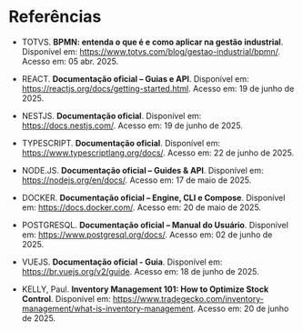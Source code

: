 # Referências

- TOTVS. **BPMN: entenda o que é e como aplicar na gestão industrial**. Disponível em: https://www.totvs.com/blog/gestao-industrial/bpmn/. Acesso em: 05 abr. 2025.

- REACT. **Documentação oficial – Guias e API**. Disponível em: https://reactjs.org/docs/getting-started.html. Acesso em: 19 de junho de 2025.

- NESTJS. **Documentação oficial**. Disponível em: https://docs.nestjs.com/. Acesso em: 19 de junho de 2025.

- TYPESCRIPT. **Documentação oficial**. Disponível em: https://www.typescriptlang.org/docs/. Acesso em: 22 de junho de 2025.

- NODE.JS. **Documentação oficial – Guides & API**. Disponível em: https://nodejs.org/en/docs/. Acesso em: 17 de maio de 2025.

- DOCKER. **Documentação oficial – Engine, CLI e Compose**. Disponível em: https://docs.docker.com/. Acesso em: 20 de maio de 2025.

- POSTGRESQL. **Documentação oficial – Manual do Usuário**. Disponível em: https://www.postgresql.org/docs/. Acesso em: 02 de junho de 2025.

- VUEJS. **Documentação oficial - Guia**. Disponível em: https://br.vuejs.org/v2/guide. Acesso em: 18 de junho de 2025.

- KELLY, Paul. **Inventory Management 101: How to Optimize Stock Control**. Disponível em: https://www.tradegecko.com/inventory-management/what-is-inventory-management. Acesso em: 20 de junho de 2025.
